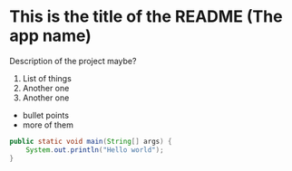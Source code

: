 # This is the title of the README (The app name)
Description of the project maybe?

1. List of things 
1. Another one 
1. Another one

- bullet points
- more of them

```java 
public static void main(String[] args) { 
    System.out.println("Hello world");
}
```